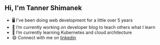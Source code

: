 ## Hi, I'm Tanner Shimanek

- 🖥️ I've been doing web development for a little over 5 years
- 🔭 I’m currently working on developer blog to teach others what I learn
- 🌱 I’m currently learning Kubernetes and cloud architecture
- 😄 Connect with me on [linkedin](https://www.linkedin.com/in/tshimanek/)
<!--
**tannershimanek/tannershimanek** is a ✨ _special_ ✨ repository because its `README.md` (this file) appears on your GitHub profile.

Here are some ideas to get you started:

- 🔭 I’m currently working on developer blog to showcase what I learn...
- 🌱 I’m currently learning Kubernetes...
- 👯 I’m looking to collaborate on ...
- 🤔 I’m looking for help with ...
- 💬 Ask me about ...
- 📫 How to reach me: ...
- 😄 Pronouns: ...
- ⚡ Fun fact: ...
-->
